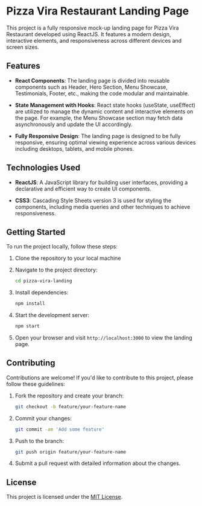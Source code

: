 # Pizza Vira Restaurant Landing Page

This project is a fully responsive mock-up landing page for Pizza Vira Restaurant developed using ReactJS. It features a modern design, interactive elements, and responsiveness across different devices and screen sizes.

## Features

- **React Components**: The landing page is divided into reusable components such as Header, Hero Section, Menu Showcase, Testimonials, Footer, etc., making the code modular and maintainable.

- **State Management with Hooks**: React state hooks (useState, useEffect) are utilized to manage the dynamic content and interactive elements on the page. For example, the Menu Showcase section may fetch data asynchronously and update the UI accordingly.

- **Fully Responsive Design**: The landing page is designed to be fully responsive, ensuring optimal viewing experience across various devices including desktops, tablets, and mobile phones.

## Technologies Used

- **ReactJS**: A JavaScript library for building user interfaces, providing a declarative and efficient way to create UI components.

- **CSS3**: Cascading Style Sheets version 3 is used for styling the components, including media queries and other techniques to achieve responsiveness.

## Getting Started

To run the project locally, follow these steps:

1. Clone the repository to your local machine

2. Navigate to the project directory:

    ```bash
    cd pizza-vira-landing
    ```

3. Install dependencies:

    ```bash
    npm install
    ```

4. Start the development server:

    ```bash
    npm start
    ```

5. Open your browser and visit `http://localhost:3000` to view the landing page.

## Contributing

Contributions are welcome! If you'd like to contribute to this project, please follow these guidelines:

1. Fork the repository and create your branch:

    ```bash
    git checkout -b feature/your-feature-name
    ```

2. Commit your changes:

    ```bash
    git commit -am 'Add some feature'
    ```

3. Push to the branch:

    ```bash
    git push origin feature/your-feature-name
    ```

4. Submit a pull request with detailed information about the changes.

## License

This project is licensed under the [MIT License](LICENSE).

